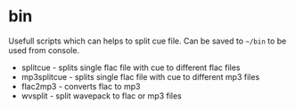 # bin

Usefull scripts which can helps to split cue file. Can be saved to `~/bin` to be used from console.

* splitcue - splits single flac file with cue to different flac files
* mp3splitcue - splits single flac file with cue to different mp3 files
* flac2mp3 - converts flac to mp3
* wvsplit - split wavepack to flac or mp3 files
